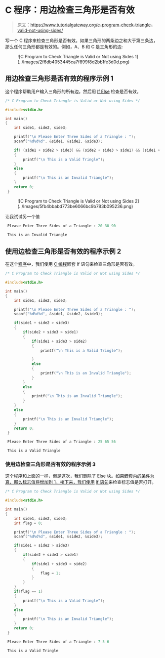 # C 程序：用边检查三角形是否有效

> 原文：<https://www.tutorialgateway.org/c-program-check-triangle-valid-not-using-sides/>

写一个 C 程序来检查三角形是否有效。如果三角形的两条边之和大于第三条边，那么任何三角形都是有效的。例如，A、B 和 C 是三角形的边:

<figure class="wp-block-image">![C Program to Check Triangle is Valid or Not using Sides 1](../Images/2f6db4053445ca7f899f8d2bb1fe3d0d.png)</figure>

## 用边检查三角形是否有效的程序示例 1

这个程序帮助用户输入三角形的所有边。然后用 [If Else](https://www.tutorialgateway.org/if-else-statement-in-c/) 检查是否有效。

```c
/* C Program to Check Triangle is Valid or Not using Sides */

#include<stdio.h>

int main()
{
	int side1, side2, side3;

  	printf("\n Please Enter Three Sides of a Triangle : ");
  	scanf("%d%d%d", &side1, &side2, &side3);

  	if( (side1 + side2 > side3) && (side2 + side3 > side1) && (side1 + side3 > side2) )
  	{
  		printf("\n This is a Valid Tringle");
 	}
	else
	{
		printf("\n This is an Invalid Triangle");
	}  
 	return 0;
 }
```

<figure class="wp-block-image">![C Program to Check Triangle is Valid or Not using Sides 2](../Images/5fb4bbabd773be6066bc9b783b095236.png)</figure>

让我试试另一个值

```c
 Please Enter Three Sides of a Triangle : 20 30 90

 This is an Invalid Triangle
```

## 使用边检查三角形是否有效的程序示例 2

在这个[程序](https://www.tutorialgateway.org/c-programming-examples/)中，我们使用 [C 编程](https://www.tutorialgateway.org/c-programming/)嵌套 If 语句来检查三角形是否有效。

```c
/* C Program to Check Triangle is Valid or Not using Sides */

#include<stdio.h>

int main()
{
	int side1, side2, side3;

  	printf("\n Please Enter Three Sides of a Triangle : ");
  	scanf("%d%d%d", &side1, &side2, &side3);

  	if(side1 + side2 > side3)
  	{
  		if(side2 + side3 > side1)
  		{
  			if(side1 + side3 > side2)
  			{
  				printf("\n This is a Valid Tringle");

			}
			else
			{
				printf("\n This is an Invalid Triangle");
			}			  
		}
		else
		{
			printf("\n This is an Invalid Triangle");
		}
 	}
	else
	{
		printf("\n This is an Invalid Triangle");
	}  
 	return 0;
 }
```

```c
 Please Enter Three Sides of a Triangle : 25 65 56

 This is a Valid Triangle
```

### 使用边检查三角形是否有效的程序示例 3

这个程序和上面的一样，但是这次，我们删除了 Else 块。如果[嵌套内的条件为真，那么标志值将增加到 1。接下来，我们使用](https://www.tutorialgateway.org/nested-if-in-c/) [If 语句](https://www.tutorialgateway.org/if-statement-in-c/)来检查标志值是否打开。

```c
/* C Program to Check Triangle is Valid or Not using Sides */

#include<stdio.h>

int main()
{
	int side1, side2, side3; 
	int flag = 0;

  	printf("\n Please Enter Three Sides of a Triangle : ");
  	scanf("%d%d%d", &side1, &side2, &side3);

  	if(side1 + side2 > side3)
  	{
  		if(side2 + side3 > side1)
  		{
  			if(side1 + side3 > side2)
  			{
  				flag = 1;				
			}			  
		}
 	}
 	if(flag == 1)
 	{
 		printf("\n This is a Valid Tringle");
	}
	else
	{
		printf("\n This is an Invalid Triangle");
	}  
 	return 0;
 }
```

```c
 Please Enter Three Sides of a Triangle : 7 5 6

 This is a Valid Tringle
```